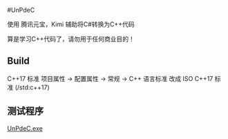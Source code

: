 #UnPdeC

使用 腾讯元宝，Kimi 辅助将C#转换为C++代码

算是学习C++代码了，请勿用于任何商业目的！

## Build
C++17 标准
项目属性 -> 配置属性 -> 常规 -> C++ 语言标准
改成 ISO C++17 标准 (/std:c++17)

## 测试程序

[UnPdeC.exe](TestRelease/UnPdeC.exe)